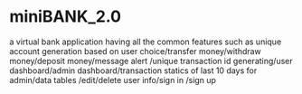 # miniBANK_2.0
a virtual bank application having all the common features such as unique account generation based on user choice/transfer money/withdraw money/deposit money/message alert /unique transaction id generating/user dashboard/admin dashboard/transaction statics of last 10 days for admin/data tables /edit/delete user info/sign in /sign up
